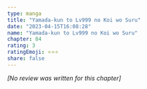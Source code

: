 ```yaml
---
type: manga
title: "Yamada-kun to Lv999 no Koi wo Suru"
date: "2023-04-15T16:08:28"
name: "Yamada-kun to Lv999 no Koi wo Suru"
chapter: 84
rating: 3
ratingEmoji: ⭐️⭐️⭐️
share: false
---
```


_[No review was written for this chapter]_
